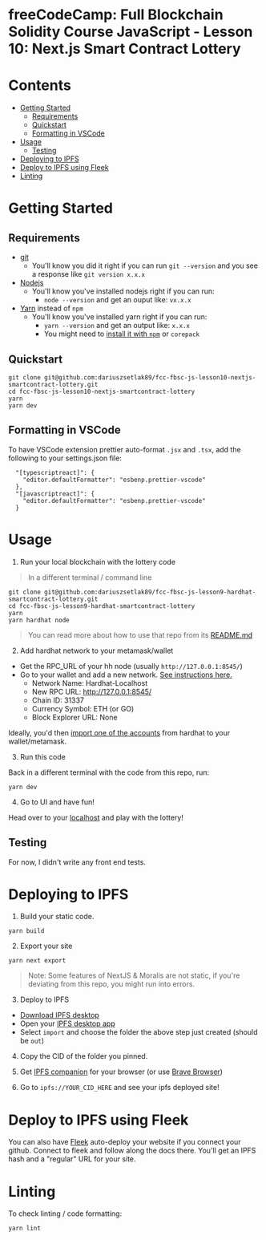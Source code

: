 # freeCodeCamp: Full Blockchain Solidity Course JavaScript - Lesson 10: Next.js Smart Contract Lottery

# Contents

- [Getting Started](#getting-started)
  - [Requirements](#requirements)
  - [Quickstart](#quickstart)
  - [Formatting in VSCode](#formatting-in-vscode)
- [Usage](#usage)
  - [Testing](#testing)
- [Deploying to IPFS](#deploying-to-ipfs)
- [Deploy to IPFS using Fleek](#deploy-to-ipfs-using-fleek)
- [Linting](#linting)

# Getting Started

## Requirements

- [git](https://git-scm.com/book/en/v2/Getting-Started-Installing-Git)
  - You'll know you did it right if you can run `git --version` and you see a response like `git version x.x.x`
- [Nodejs](https://nodejs.org/en/)
  - You'll know you've installed nodejs right if you can run:
    - `node --version` and get an ouput like: `vx.x.x`
- [Yarn](https://yarnpkg.com/getting-started/install) instead of `npm`
  - You'll know you've installed yarn right if you can run:
    - `yarn --version` and get an output like: `x.x.x`
    - You might need to [install it with `npm`](https://classic.yarnpkg.com/lang/en/docs/install/) or `corepack`

## Quickstart

```
git clone git@github.com:dariuszsetlak89/fcc-fbsc-js-lesson10-nextjs-smartcontract-lottery.git
cd fcc-fbsc-js-lesson10-nextjs-smartcontract-lottery
yarn
yarn dev
```

## Formatting in VSCode

To have VSCode extension prettier auto-format `.jsx` and `.tsx`, add the following to your settings.json file:

```
  "[typescriptreact]": {
    "editor.defaultFormatter": "esbenp.prettier-vscode"
  },
  "[javascriptreact]": {
    "editor.defaultFormatter": "esbenp.prettier-vscode"
  }
```

# Usage

1. Run your local blockchain with the lottery code

> In a different terminal / command line

```
git clone git@github.com:dariuszsetlak89/fcc-fbsc-js-lesson9-hardhat-smartcontract-lottery.git
cd fcc-fbsc-js-lesson9-hardhat-smartcontract-lottery
yarn 
yarn hardhat node
```

> You can read more about how to use that repo from its [README.md](https://github.com/dariuszsetlak89/fcc-fbsc-js-lesson9-hardhat-smartcontract-lottery/blob/master/README.md)


2. Add hardhat network to your metamask/wallet

- Get the RPC_URL of your hh node (usually `http://127.0.0.1:8545/`)
- Go to your wallet and add a new network. [See instructions here.](https://metamask.zendesk.com/hc/en-us/articles/360043227612-How-to-add-a-custom-network-RPC)
  - Network Name: Hardhat-Localhost
  - New RPC URL: http://127.0.0.1:8545/
  - Chain ID: 31337
  - Currency Symbol: ETH (or GO)
  - Block Explorer URL: None

Ideally, you'd then [import one of the accounts](https://metamask.zendesk.com/hc/en-us/articles/360015489331-How-to-import-an-Account) from hardhat to your wallet/metamask. 

3. Run this code

Back in a different terminal with the code from this repo, run:

```
yarn dev
```

4. Go to UI and have fun!

Head over to your [localhost](http://localhost:3000) and play with the lottery!


## Testing

For now, I didn't write any front end tests.


# Deploying to IPFS

1. Build your static code.

```
yarn build
```

2. Export your site

```
yarn next export
```

> Note: Some features of NextJS & Moralis are not static, if you're deviating from this repo, you might run into errors. 

3. Deploy to IPFS

- [Download IPFS desktop](https://ipfs.io/#install)
- Open your [IPFS desktop app](https://ipfs.io/)
- Select `import` and choose the folder the above step just created (should be `out`)

4. Copy the CID of the folder you pinned.

5. Get [IPFS companion](https://chrome.google.com/webstore/detail/ipfs-companion/nibjojkomfdiaoajekhjakgkdhaomnch?hl=en) for your browser (or use [Brave Browser](https://brave.com/))

5. Go to `ipfs://YOUR_CID_HERE` and see your ipfs deployed site!


# Deploy to IPFS using Fleek

You can also have [Fleek](https://fleek.co/) auto-deploy your website if you connect your github. Connect to fleek and follow along the docs there. You'll get an IPFS hash and a "regular" URL for your site. 


# Linting

To check linting / code formatting:
```
yarn lint
```
